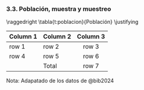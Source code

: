 ### 3.3. Población, muestra y muestreo

\raggedright
\tabla{t:poblacion}{Población}
\justifying

| Column 1 | Column 2 | Column 3 |
| -------- | -------- | :------: |
| row 1    | row 2    |  row 3   |
| row 4    | row 5    |  row 6   |
|          | Total    |  row 7   |

Nota: Adapatado de los datos de @bib2024
